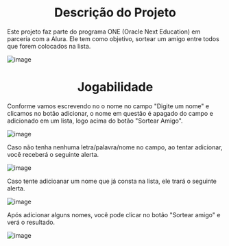 <h1 align="center"> Descrição do Projeto </h1>

Este projeto faz parte do programa ONE (Oracle Next Education) em parceria com a Alura.
Ele tem como objetivo, sortear um amigo entre todos que forem colocados na lista.

![image](https://github.com/user-attachments/assets/851682d3-7119-44d1-9860-f8c19d200ac7)


<h1 align="center"> Jogabilidade </h1>

Conforme vamos escrevendo no o nome no campo "Digite um nome" e clicamos no botão adicionar, o nome em questão é apagado do campo e adicionado em um lista, logo acima do botão "Sortear Amigo".

![image](https://github.com/user-attachments/assets/868eeb39-b521-4b3b-ae0d-9216bfd8af88)

Caso não tenha nenhuma letra/palavra/nome no campo, ao tentar adicionar, você receberá o seguinte alerta.

![image](https://github.com/user-attachments/assets/6548bc52-244e-4835-9f8f-bdfa724269dc)

Caso tente adicioanar um nome que já consta na lista, ele trará o seguinte alerta.

![image](https://github.com/user-attachments/assets/cac16b61-b835-4f13-9983-6c24713c65ed)

Após adicionar alguns nomes, você pode clicar no botão "Sortear amigo" e verá o resultado.

![image](https://github.com/user-attachments/assets/72bcc4d9-39ed-47d7-b5a1-f1463ee89444)







